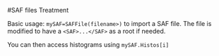 #SAF files Treatment

Basic usage: `mySAF=SAFFile(filename>)` to import a SAF file. The file is modified to have a `<SAF>...</SAF>` as a root if needed.

You can then access histograms using `mySAF.Histos[i]`